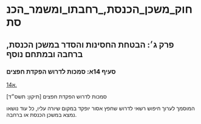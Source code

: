# חוק_משכן_הכנסת,_רחבתו_ומשמר_הכנסת

## פרק ג׳: הבטחת החסינות והסדר במשכן הכנסת, ברחבה ובמתחם נוסף

### סעיף 14א: סמכות לדרוש הפקדת חפצים

[14א.](https://he.wikisource.org/wiki/חוק_משכן_הכנסת,_רחבתו_ומשמר_הכנסת#s_yp_14_)

סמכות לדרוש הפקדת חפצים [תיקון: תשס״ד]

המוסמך לערוך חיפוש רשאי לדרוש שחפץ אסור יופקד במקום שיורה עליו, כל עוד נושאו נמצא במשכן הכנסת או ברחבה.